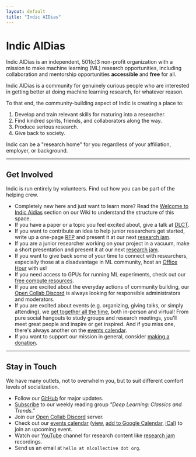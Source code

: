```yaml
---
layout: default
title: "Indic AIDias"
---
```


# Indic AIDias

Indic AIDias is an independent, 501(c)3 non-profit organization with a mission to make machine learning (ML) research opportunities, including collaboration and mentorship opportunities **accessible** and **free** for all.

Indic AIDias is a community for genuinely curious people who are interested in getting better at doing machine learning research, for whatever reason. 

To that end, the community-building aspect of Indic is creating a place to:
1. Develop and train relevant skills for maturing into a researcher.
2. Find kindred spirits, friends, and collaborators along the way.
3. Produce serious research.
4. Give back to society.

Indic can be a "research home" for you regardless of your affiliation, employer, or background.

---

## Get Involved

Indic is run entirely by volunteers. Find out how you can be part of the helping crew.

- Completely new here and just want to learn more? Read the [Welcome to Indic Aidias](/wiki/) section on our Wiki to understand the structure of this space.
- If you have a paper or a topic you feel excited about, give a talk at [DLCT](/dlct/).
- If you want to contribute an idea to help junior researchers get started, write up a one-page [RFP](/rfp/) and present it at our next [research jam](/events//#jam).
- If you are a junior researcher working on your project in a vacuum, make a short presentation and present it at our next [research jam](/events//#jam).
- If you want to give back some of your time to connect with researchers, especially those at a disadvantage in ML community, host an [Office Hour](/services//#mloh) with us!
- If you need access to GPUs for running ML experiments, check out our [free compute resources](https://mlcollective.org/wiki/ask-mlc-compute-assistance/).
- If you are excited about the everyday actions of community building, our [Open Collab Discord](https://discord.com/invite/nNJ4GBPZm9) is always looking for responsible administrators and moderators.
- If you are excited about events (e.g. organizing, giving talks, or simply attending), we [get together all the time](/events/), both in-person and virtual! From pure social hangouts to study groups and research meetings, you'll meet great people and inspire or get inspired. And if you miss one, there's always another on the [events calendar](https://calendar.google.com/calendar/u/0/embed?src=e4p5s7715ersqsoet6cq4509q0@group.calendar.google.com).
- If you want to support our mission in general, consider [making a donation](/donate/).

---

## Stay in Touch

We have many outlets, not to overwhelm you, but to suit different comfort levels of socialization.

- Follow our [GitHub](https://github.com/Indic-aiDias) for major updates.
- [Subscribe](https://groups.google.com/g/deep-learning-classics-trends) to our weekly reading group *"Deep Learning: Classics and Trends."*
- Join our [Open Collab Discord](https://discord.gg/nNJ4GBPZm9) server.
- Check out our [events calendar](https://calendar.google.com/calendar/u/0/embed?src=e4p5s7715ersqsoet6cq4509q0@group.calendar.google.com) ([view](https://calendar.google.com/calendar/u/0/embed?src=e4p5s7715ersqsoet6cq4509q0@group.calendar.google.com), [add to Google Calendar](https://calendar.google.com/calendar/u/0?cid=ZTRwNXM3NzE1ZXJzcXNvZXQ2Y3E0NTA5cTBAZ3JvdXAuY2FsZW5kYXIuZ29vZ2xlLmNvbQ), [iCal](https://calendar.google.com/calendar/ical/e4p5s7715ersqsoet6cq4509q0%40group.calendar.google.com/public/basic.ics)) to join an upcoming event.
- Watch our [YouTube](https://www.youtube.com/channel/UCp3a0vIbwtVGtMVIfIsKvCQ) channel for research content like [research jam](https://youtube.com/playlist?list=PLfeYlJzwvDN2rBulI6eiOifGH70PjRs6V) recordings.
- Send us an email at `hello at mlcollective dot org`.

